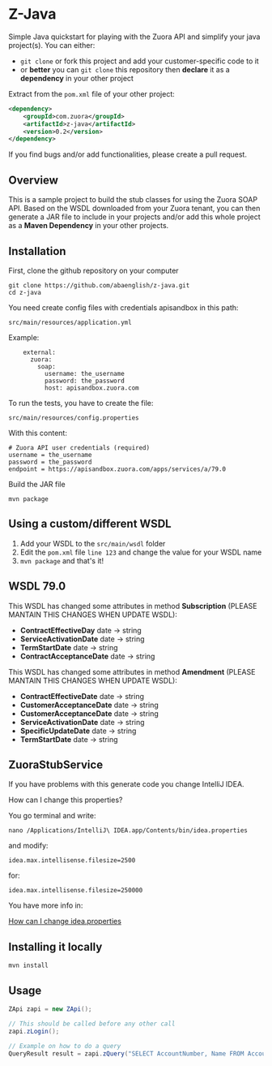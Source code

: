 Z-Java
======

Simple Java quickstart for playing with the Zuora API and simplify your java project(s). You can either:

* `git clone` or fork this project and add your customer-specific code to it
* or **better** you can `git clone` this repository then **declare** it as a **dependency** in your other project

Extract from the `pom.xml` file of your other project:

```xml
<dependency>
    <groupId>com.zuora</groupId>
    <artifactId>z-java</artifactId>
    <version>0.2</version>
</dependency>
```

If you find bugs and/or add functionalities, please create a pull request.


Overview
--------

This is a sample project to build the stub classes for using the Zuora SOAP API. Based on the WSDL
downloaded from your Zuora tenant, you can then generate a JAR file to include in your projects and/or
add this whole project as a **Maven Dependency** in your other projects.


Installation
------------

First, clone the github repository on your computer

    git clone https://github.com/abaenglish/z-java.git
    cd z-java


You need create config files with credentials apisandbox in this path:

    src/main/resources/application.yml

Example:

```
    external:
      zuora:
        soap:
          username: the_username
          password: the_password
          host: apisandbox.zuora.com
```

To run the tests, you have to create the file:

    src/main/resources/config.properties
    
With this content:

```
# Zuora API user credentials (required)
username = the_username
password = the_password
endpoint = https://apisandbox.zuora.com/apps/services/a/79.0
```

Build the JAR file

    mvn package


Using a custom/different WSDL
-----------------------------

1. Add your WSDL to the `src/main/wsdl` folder
2. Edit the `pom.xml` file `line 123` and change the value for your WSDL name
3. `mvn package` and that's it!

## WSDL 79.0

This WSDL has changed some attributes in method **Subscription** (PLEASE MANTAIN THIS CHANGES WHEN UPDATE WSDL):
-  **ContractEffectiveDay**  date -> string
-  **ServiceActivationDate**   date -> string
-  **TermStartDate**   date -> string
-  **ContractAcceptanceDate** date -> string

This WSDL has changed some attributes in method **Amendment** (PLEASE MANTAIN THIS CHANGES WHEN UPDATE WSDL):
-  **ContractEffectiveDate**  date -> string
-  **CustomerAcceptanceDate**   date -> string
-  **CustomerAcceptanceDate**   date -> string
-  **ServiceActivationDate**   date -> string
-  **SpecificUpdateDate**   date -> string
-  **TermStartDate**   date -> string


## ZuoraStubService

If you have problems with this generate code you change IntelliJ IDEA.

How can I change this properties?

You go terminal and write:

```
nano /Applications/IntelliJ\ IDEA.app/Contents/bin/idea.properties
```

and modify:

```
idea.max.intellisense.filesize=2500
```

for:

```
idea.max.intellisense.filesize=250000
```

You have more info in:

[How can I change idea.properties](https://intellij-support.jetbrains.com/hc/en-us/articles/206544869-Configuring-JVM-options-and-platform-properties)


Installing it locally
---------------------

    mvn install


Usage
-----

```java
ZApi zapi = new ZApi();

// This should be called before any other call
zapi.zLogin();

// Example on how to do a query
QueryResult result = zapi.zQuery("SELECT AccountNumber, Name FROM Account");
```
